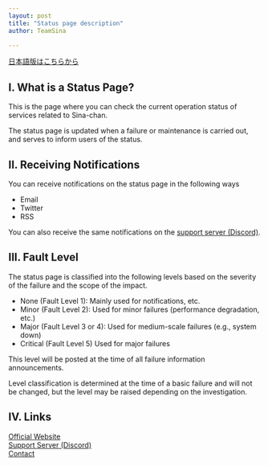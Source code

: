 ```yaml
---
layout: post
title: "Status page description"
author: TeamSina

--- 
```

<a href="{{site.url}}/statuspage" class="a-orange">日本語版はこちらから</a><br>
## I. What is a Status Page?

This is the page where you can check the current operation status of services related to Sina-chan.

The status page is updated when a failure or maintenance is carried out, and serves to inform users of the status.

## II. Receiving Notifications

You can receive notifications on the status page in the following ways

- Email
- Twitter
- RSS

You can also receive the same notifications on the <a href="{{site.url}}/discord" class="a-orange">support server (Discord)</a>.

## III. Fault Level

The status page is classified into the following levels based on the severity of the failure and the scope of the impact.

- None (Fault Level 1): Mainly used for notifications, etc.
- Minor (Fault Level 2): Used for minor failures (performance degradation, etc.)
- Major (Fault Level 3 or 4): Used for medium-scale failures (e.g., system down)
- Critical (Fault Level 5) Used for major failures

This level will be posted at the time of all failure information announcements.

Level classification is determined at the time of a basic failure and will not be changed, but the level may be raised depending on the investigation.

## IV. Links

<a href="{{site.url}}" class="a-orange">Official Website</a><br>
<a href="{{site.url}}/discord" class="a-orange">Support Server (Discord)</a><br>
<a href="{{site.url}}/contact" class="a-orange">Contact</a>
